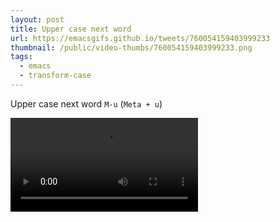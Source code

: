 ```yaml
---
layout: post
title: Upper case next word
url: https://emacsgifs.github.io/tweets/760054159403999233
thumbnail: /public/video-thumbs/760054159403999233.png
tags:
  - emacs
  - transform-case
---
```


Upper case next word `M-u` (`Meta + u`)

<video controls autoplay loop>
  <source src="/public/videos/760054159403999233.mp4" type="video/mp4">
    Sorry your browser does not support the video tag, maybe time to upgrade?
</video>
